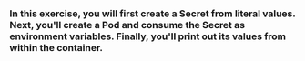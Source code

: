 ### In this exercise, you will first create a Secret from literal values. Next, you'll create a Pod and consume the Secret as environment variables. Finally, you'll print out its values from within the container.

